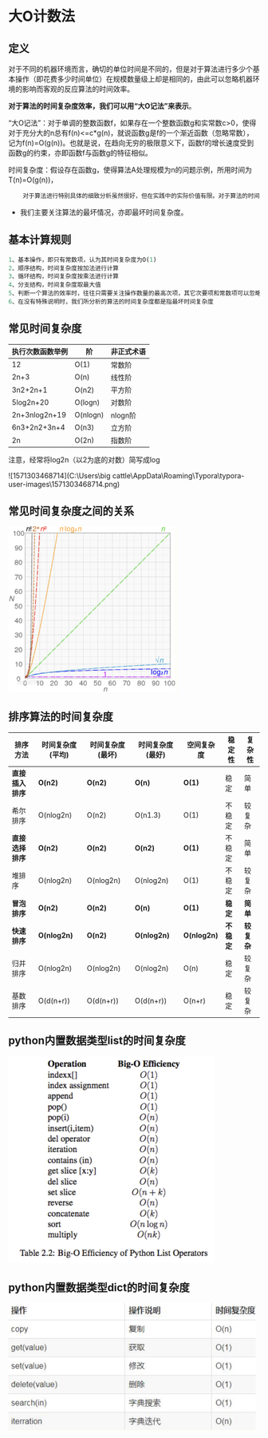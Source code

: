 # 大O计数法

## 定义

​		对于不同的机器环境而言，确切的单位时间是不同的，但是对于算法进行多少个基本操作（即花费多少时间单位）在规模数量级上却是相同的，由此可以忽略机器环境的影响而客观的反应算法的时间效率。

**对于算法的时间复杂度效率，我们可以用“大O记法”来表示**。

“大O记法”：对于单调的整数函数f，如果存在一个整数函数g和实常数c>0，使得对于充分大的n总有f(n)<=c*g(n)，就说函数g是f的一个渐近函数（忽略常数），记为f(n)=O(g(n))。也就是说，在趋向无穷的极限意义下，函数f的增长速度受到函数g的约束，亦即函数f与函数g的特征相似。

时间复杂度：假设存在函数g，使得算法A处理规模为n的问题示例，所用时间为T(n)=O(g(n))，

```python
    对于算法进行特别具体的细致分析虽然很好，但在实践中的实际价值有限。对于算法的时间性质和空间性质，最重要的是其数量级和趋势，这些是分析算法效率的主要部分。而计量算法基本操作数量的规模函数中那些常量因子可以忽略不计。例如，可以认为3n^2和100n^2属于同一个量级，如果两个算法处理同样规模实例的代价分别为这两个函数，就认为它们的效率“差不多”，都为n^2级。
```

-  我们主要关注算法的最坏情况，亦即最坏时间复杂度。 

## 基本计算规则

```python
1、基本操作，即只有常数项，认为其时间复杂度为O(1)
2、顺序结构，时间复杂度按加法进行计算
3、循环结构，时间复杂度按乘法进行计算
4、分支结构，时间复杂度取最大值
5、判断一个算法的效率时，往往只需要关注操作数量的最高次项，其它次要项和常数项可以忽略
6、在没有特殊说明时，我们所分析的算法的时间复杂度都是指最坏时间复杂度
```

## 常见时间复杂度

| 执行次数函数举例 | 阶       | 非正式术语 |
| ---------------- | -------- | ---------- |
| 12               | O(1)     | 常数阶     |
| 2n+3             | O(n)     | 线性阶     |
| 3n2+2n+1         | O(n2)    | 平方阶     |
| 5log2n+20        | O(logn)  | 对数阶     |
| 2n+3nlog2n+19    | O(nlogn) | nlogn阶    |
| 6n3+2n2+3n+4     | O(n3)    | 立方阶     |
| 2n               | O(2n)    | 指数阶     |

注意，经常将log2n（以2为底的对数）简写成log

![1571303468714](C:\Users\big cattle\AppData\Roaming\Typora\typora-user-images\1571303468714.png)

## 常见时间复杂度之间的关系

<img src="https://raw.githubusercontent.com/daniuEvan/pictrues/main/Typora/image-20211005173753689.png" alt="image-20211005173753689" style="zoom: 33%;" />

## 排序算法的时间复杂度

| 排序方法         | 时间复杂度(平均) | 时间复杂度(最坏) | 时间复杂度(最好) | 空间复杂度    | 稳定性     | 复杂性     |
| ---------------- | ---------------- | ---------------- | ---------------- | ------------- | ---------- | ---------- |
| **直接插入排序** | **O(n2)**        | **O(n2)**        | **O(n)**         | **O(1)**      | 稳定       | 简单       |
| 希尔排序         | O(nlog2n)        | O(n2)            | O(n1.3)          | O(1)          | 不稳定     | 较复杂     |
| **直接选择排序** | **O(n2)**        | **O(n2)**        | **O(n2)**        | **O(1)**      | 不稳定     | 简单       |
| 堆排序           | O(nlog2n)        | O(nlog2n)        | O(nlog2n)        | O(1)          | 不稳定     | 较复杂     |
| **冒泡排序**     | **O(n2)**        | **O(n2)**        | **O(n)**         | **O(1)**      | **稳定**   | **简单**   |
| **快速排序**     | **O(nlog2n)**    | **O(n2)**        | **O(nlog2n)**    | **O(nlog2n)** | **不稳定** | **较复杂** |
| 归并排序         | O(nlog2n)        | O(nlog2n)        | O(nlog2n)        | O(n)          | 稳定       | 较复杂     |
| 基数排序         | O(d(n+r))        | O(d(n+r))        | O(d(n+r))        | O(n+r)        | 稳定       | 较复杂     |

## python内置数据类型list的时间复杂度

<img src="https://raw.githubusercontent.com/daniuEvan/pictrues/main/Typora/image-20211005174012930.png" alt="image-20211005174012930" style="zoom:50%;" />

## python内置数据类型dict的时间复杂度

<img src="https://raw.githubusercontent.com/daniuEvan/pictrues/main/Typora/image-20211005174030214.png" alt="image-20211005174030214" style="zoom:50%;" />

